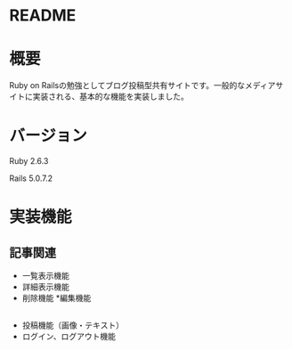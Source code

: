 # README
# 概要
Ruby on Railsの勉強としてブログ投稿型共有サイトです。一般的なメディアサイトに実装される、基本的な機能を実装しました。
# バージョン
Ruby 2.6.3

Rails 5.0.7.2
# 実装機能
## 記事関連
* 一覧表示機能
* 詳細表示機能
* 削除機能
*編集機能

##  
* 投稿機能（画像・テキスト）
* ログイン、ログアウト機能
